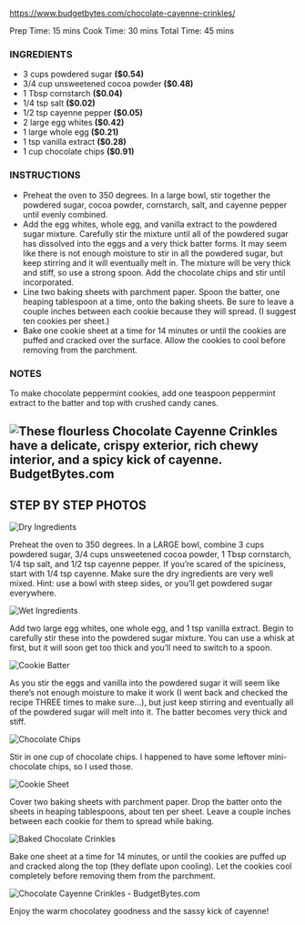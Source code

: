 https://www.budgetbytes.com/chocolate-cayenne-crinkles/

Prep Time: 15 mins
Cook Time: 30 mins
Total Time: 45 mins

### INGREDIENTS

- 3 cups powdered sugar **($0.54)**
- 3/4 cup unsweetened cocoa powder **($0.48)**
- 1 Tbsp cornstarch **($0.04)**
- 1/4 tsp salt **($0.02)**
- 1/2 tsp cayenne pepper **($0.05)**
- 2 large egg whites **($0.42)**
- 1 large whole egg **($0.21)**
- 1 tsp vanilla extract **($0.28)**
- 1 cup chocolate chips **($0.91)**

### INSTRUCTIONS

- Preheat the oven to 350 degrees. In a large bowl, stir together the powdered sugar, cocoa powder, cornstarch, salt, and cayenne pepper until evenly combined.
- Add the egg whites, whole egg, and vanilla extract to the powdered sugar mixture. Carefully stir the mixture until all of the powdered sugar has dissolved into the eggs and a very thick batter forms. It may seem like there is not enough moisture to stir in all the powdered sugar, but keep stirring and it will eventually melt in. The mixture will be very thick and stiff, so use a strong spoon. Add the chocolate chips and stir until incorporated.
- Line two baking sheets with parchment paper. Spoon the batter, one heaping tablespoon at a time, onto the baking sheets. Be sure to leave a couple inches between each cookie because they will spread. (I suggest ten cookies per sheet.)
- Bake one cookie sheet at a time for 14 minutes or until the cookies are puffed and cracked over the surface. Allow the cookies to cool before removing from the parchment.

### NOTES

To make chocolate peppermint cookies, add one teaspoon peppermint extract to the batter and top with crushed candy canes.

## ![These flourless Chocolate Cayenne Crinkles have a delicate, crispy exterior, rich chewy interior, and a spicy kick of cayenne. BudgetBytes.com](Chocolate-Cayenne-Crinkles-V1.jpg)

## 

##  STEP BY STEP PHOTOS

![Dry Ingredients](Dry-Ingredients-20190526190056869.jpg)

Preheat the oven to 350 degrees. In a LARGE bowl, combine 3 cups powdered sugar, 3/4 cups unsweetened cocoa powder, 1 Tbsp cornstarch, 1/4 tsp salt, and 1/2 tsp cayenne pepper. If you’re scared of the spiciness, start with 1/4 tsp cayenne. Make sure the dry ingredients are very well mixed. Hint: use a bowl with steep sides, or you’ll get powdered sugar everywhere.

![Wet Ingredients](Wet-Ingredients-20190526190056868.jpg)

Add two large egg whites, one whole egg, and 1 tsp vanilla extract. Begin to carefully stir these into the powdered sugar mixture. You can use a whisk at first, but it will soon get too thick and you’ll need to switch to a spoon.

![Cookie Batter](Cookie-Batter.jpg)

As you stir the eggs and vanilla into the powdered sugar it will seem like there’s not enough moisture to make it work (I went back and checked the recipe THREE times to make sure…), but just keep stirring and eventually all of the powdered sugar will melt into it. The batter becomes very thick and stiff.

![Chocolate Chips](Chocolate-Chips.jpg)

Stir in one cup of chocolate chips. I happened to have some leftover mini-chocolate chips, so I used those.

![Cookie Sheet](Cookie-Sheet.jpg)

Cover two baking sheets with parchment paper. Drop the batter onto the sheets in heaping tablespoons, about ten per sheet. Leave a couple inches between each cookie for them to spread while baking.

![Baked Chocolate Crinkles](Baked-Chocolate-Cookies.jpg)

Bake one sheet at a time for 14 minutes, or until the cookies are puffed up and cracked along the top (they deflate upon cooling). Let the cookies cool completely before removing them from the parchment.

![Chocolate Cayenne Crinkles - BudgetBytes.com](Chocolate-Cayenne-Crinkles-open.jpg)

Enjoy the warm chocolatey goodness and the sassy kick of cayenne!